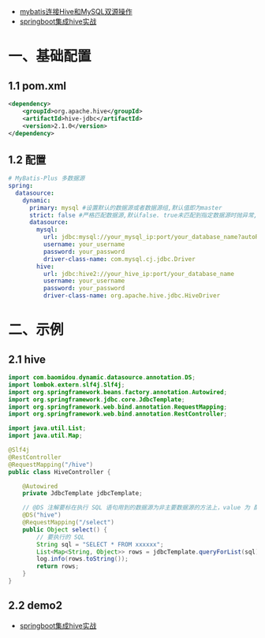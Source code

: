 - [mybatis连接Hive和MySQL双源操作](https://blog.csdn.net/xiaoxaoyu/article/details/115985145)
- [springboot集成hive实战](https://blog.csdn.net/Winter_chen001/article/details/110449266)

# 一、基础配置

## 1.1 pom.xml

```xml
<dependency>
    <groupId>org.apache.hive</groupId>
    <artifactId>hive-jdbc</artifactId>
    <version>2.1.0</version>
</dependency>
```

## 1.2 配置

```yaml
# MyBatis-Plus 多数据源
spring:
  datasource:
    dynamic:
      primary: mysql #设置默认的数据源或者数据源组,默认值即为master
      strict: false #严格匹配数据源,默认false. true未匹配到指定数据源时抛异常,false使用默认数据源
      datasource:
        mysql:
          url: jdbc:mysql://your_mysql_ip:port/your_database_name?autoReconnect=true&useUnicode=true&characterEncoding=utf8&useSSL=false
          username: your_username
          password: your_password
          driver-class-name: com.mysql.cj.jdbc.Driver
        hive:
          url: jdbc:hive2://your_hive_ip:port/your_database_name
          username: your_username
          password: your_password
          driver-class-name: org.apache.hive.jdbc.HiveDriver
```

# 二、示例

## 2.1 hive

```java
import com.baomidou.dynamic.datasource.annotation.DS;
import lombok.extern.slf4j.Slf4j;
import org.springframework.beans.factory.annotation.Autowired;
import org.springframework.jdbc.core.JdbcTemplate;
import org.springframework.web.bind.annotation.RequestMapping;
import org.springframework.web.bind.annotation.RestController;

import java.util.List;
import java.util.Map;

@Slf4j
@RestController
@RequestMapping("/hive")
public class HiveController {

    @Autowired
    private JdbcTemplate jdbcTemplate;

	// @DS 注解要标在执行 SQL 语句用到的数据源为非主要数据源的方法上，value 为 配置文件中的（此例为 hive）
    @DS("hive")
    @RequestMapping("/select")
    public Object select() {
    	// 要执行的 SQL
        String sql = "SELECT * FROM xxxxxx";
        List<Map<String, Object>> rows = jdbcTemplate.queryForList(sql);
        log.info(rows.toString());
        return rows;
    }
}
```

## 2.2 demo2

- [springboot集成hive实战](https://blog.csdn.net/Winter_chen001/article/details/110449266)
